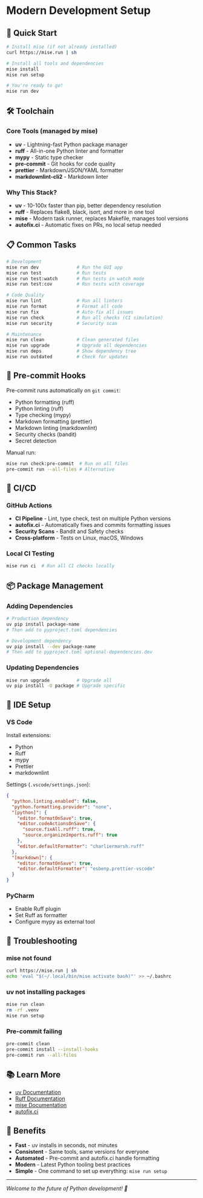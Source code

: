 # Modern Development Setup

## 🚀 Quick Start

```bash
# Install mise (if not already installed)
curl https://mise.run | sh

# Install all tools and dependencies
mise install
mise run setup

# You're ready to go!
mise run dev
```

## 🛠️ Toolchain

### Core Tools (managed by mise)

- **uv** - Lightning-fast Python package manager
- **ruff** - All-in-one Python linter and formatter
- **mypy** - Static type checker
- **pre-commit** - Git hooks for code quality
- **prettier** - Markdown/JSON/YAML formatter
- **markdownlint-cli2** - Markdown linter

### Why This Stack?

- **uv** - 10-100x faster than pip, better dependency resolution
- **ruff** - Replaces flake8, black, isort, and more in one tool
- **mise** - Modern task runner, replaces Makefile, manages tool versions
- **autofix.ci** - Automatic fixes on PRs, no local setup needed

## 📋 Common Tasks

```bash
# Development
mise run dev              # Run the GUI app
mise run test             # Run tests
mise run test:watch       # Run tests in watch mode
mise run test:cov         # Run tests with coverage

# Code Quality
mise run lint             # Run all linters
mise run format           # Format all code
mise run fix              # Auto-fix all issues
mise run check            # Run all checks (CI simulation)
mise run security         # Security scan

# Maintenance
mise run clean            # Clean generated files
mise run upgrade          # Upgrade all dependencies
mise run deps             # Show dependency tree
mise run outdated         # Check for updates
```

## 🎯 Pre-commit Hooks

Pre-commit runs automatically on `git commit`:

- Python formatting (ruff)
- Python linting (ruff)
- Type checking (mypy)
- Markdown formatting (prettier)
- Markdown linting (markdownlint)
- Security checks (bandit)
- Secret detection

Manual run:

```bash
mise run check:pre-commit  # Run on all files
pre-commit run --all-files # Alternative
```

## 🤖 CI/CD

### GitHub Actions

- **CI Pipeline** - Lint, type check, test on multiple Python versions
- **autofix.ci** - Automatically fixes and commits formatting issues
- **Security Scans** - Bandit and Safety checks
- **Cross-platform** - Tests on Linux, macOS, Windows

### Local CI Testing

```bash
mise run ci  # Run all CI checks locally
```

## 📦 Package Management

### Adding Dependencies

```bash
# Production dependency
uv pip install package-name
# Then add to pyproject.toml dependencies

# Development dependency
uv pip install --dev package-name
# Then add to pyproject.toml optional-dependencies.dev
```

### Updating Dependencies

```bash
mise run upgrade          # Upgrade all
uv pip install -U package # Upgrade specific
```

## 🔧 IDE Setup

### VS Code

Install extensions:

- Python
- Ruff
- mypy
- Prettier
- markdownlint

Settings (`.vscode/settings.json`):

```json
{
  "python.linting.enabled": false,
  "python.formatting.provider": "none",
  "[python]": {
    "editor.formatOnSave": true,
    "editor.codeActionsOnSave": {
      "source.fixAll.ruff": true,
      "source.organizeImports.ruff": true
    },
    "editor.defaultFormatter": "charliermarsh.ruff"
  },
  "[markdown]": {
    "editor.formatOnSave": true,
    "editor.defaultFormatter": "esbenp.prettier-vscode"
  }
}
```

### PyCharm

- Enable Ruff plugin
- Set Ruff as formatter
- Configure mypy as external tool

## 🐛 Troubleshooting

### mise not found

```bash
curl https://mise.run | sh
echo 'eval "$(~/.local/bin/mise activate bash)"' >> ~/.bashrc
```

### uv not installing packages

```bash
mise run clean
rm -rf .venv
mise run setup
```

### Pre-commit failing

```bash
pre-commit clean
pre-commit install --install-hooks
pre-commit run --all-files
```

## 📚 Learn More

- [uv Documentation](https://github.com/astral-sh/uv)
- [Ruff Documentation](https://docs.astral.sh/ruff/)
- [mise Documentation](https://mise.jdx.dev/)
- [autofix.ci](https://autofix.ci/)

## 🎉 Benefits

- **Fast** - uv installs in seconds, not minutes
- **Consistent** - Same tools, same versions for everyone
- **Automated** - Pre-commit and autofix.ci handle formatting
- **Modern** - Latest Python tooling best practices
- **Simple** - One command to set up everything: `mise run setup`

---

_Welcome to the future of Python development! 🚀_
